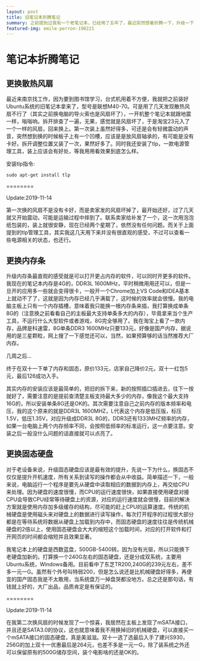 ```yaml
---
layout: post
title: 旧笔记本折腾笔记
summary: 之前提到过我有一个老笔记本，已经用了五年了，最近突然想着折腾一下，升级一下硬件，说不定还能再战三年。
featured-img: emile-perron-190221
---
```

# 笔记本折腾笔记

## 更换散热风扇

最近来南京找工作，因为要到图书馆学习，台式机用着不方便，我就把之前装好Ubuntu系统的旧笔记本拿来了，型号是联想M40-70。可是用了几天发现散热风扇不行了（其实之前换电脑的导火索也是风扇坏了），一开机整个笔记本就跟地震一样，嗡嗡响。拆开排查了一遍，无果，感觉就是风扇坏了，于是淘宝23元入了一个一样的风扇，回来换上。第一次装上虽然好得多，可还是会有轻微震动的声音，突然想到换的时候板子上有一个凹槽，应该是是放风扇轴承的，有可能是没有卡好。拆开调整位置又装了一次，果然好多了。同时我还安装了tlp，一款电源管理工具，装上应该会有好处，等我用用看效果到底怎么样。

安装tlp指令:

```no-highlight
sudo apt-get install tlp
```

========

Update:2019-11-14

第一次换的风扇不是没有卡好，而是卖家发的风扇坏掉了，最开始还好，过了几天就又开始震动，可能是运输过程中摔到了。联系卖家给补发了一个，这一次用泡泡纸包装的，装上就很安静，现在已经两个星期了，依然没有任何问题。而关于上面提到的tlp管理工具，其实我这几天用下来并没有很直观的感受，不过可以查看一些电源相关的状态，也还行。

## 更换内存条

升级内存条最直观的感受就是可以打开更占内存的软件，可以同时开更多的软件。我现在的笔记本内存是4G的，DDR3L 1600MHz，平时稍微用用还可以，但是一旦开的应用多一些就会变得很卡，一般开一个Chrome加上VS Code和IDEA基本上就动不了了，这就是因为内存已经几乎满载了，这时候的效率就会很慢。我的电脑主板上只有一个内存插槽，意味着我只能换一根内存条来插，我打算换成单条8G的（注意换之前看看自己的主板最大支持单条多大的内存），毕竟拿来当个生产工具，不运行什么大型软件或者游戏，8G完全够用了。我在淘宝上看了一款内存，品牌是科速雷，8G单条DDR3 1600MHz只要133元，好像是国产内存，据说用的是三星颗粒，网上搜了一下感觉还可以，当然，如果预算够的话当然推荐大厂内存。

几周之后...

终于在双十一下单了内存和固态，原价133元，店家自己降价2元，双十一红包5元，最后126成功入手。

其实内存的安装应该是最简单的，把旧的拆下来，新的按照插口插进去，往下一按就好了，需要注意的是提前查清楚主板支持最大多少的内存，像我这个最大支持16G的，所以安装单条8G还是OK的。其次需要注意自己之前内存的版本频率和电压，我的这个原来的就是DDR3L 1600MHZ，L代表这个内存是低压版，标压1.5V，低压1.35V，对应升级成DDR3L 8G的，DDR3还有1333MHZ频率的内存，如果一台电脑上两个内存频率不同，会按照低频率的标准运行，这一点要注意。安装之后一般没什么问题的话直接就可以点亮了。

## 更换固态硬盘

对于老设备来说，升级固态硬盘应该是最有效的提升，先说一下为什么，换固态不仅仅是提升开机速度，所有关系到读写的操作都会从中收益。简单描述一下，一般来说，电脑运行一个程序是要先从硬盘中读取相应的数据到内存上，再交给CPU来处理。因为硬盘的速度很慢，而CPU的运行速度很快，如果直接使用硬盘对接CPU会导致CPU经常等待硬盘上的资源，对应的运行速度就会很慢，目前的解决方案就是使用内存加多级缓存的结构，尽可能的赶上CPU的运算速度。传统的机械硬盘是使用磁头来对硬盘上的数据进行读写操作，每次打开程序的过程很大部分都是在等待系统将数据从硬盘上加载到内存中，而固态硬盘的速度往往是传统机械硬盘的2倍以上，使用固态硬盘会大大的缩短这个加载时间，对应的打开软件和打开网页的时间都会缩短并且效果显著。

我笔记本上的硬盘是西数蓝盘，500GB-5400转。因为没有光驱，所以只能换下老硬盘加新的。打算换一个240G左右的固态硬盘，还是分成双系统，主要用Ubuntu系统，Windows备用。目前看中了东芝TR200,240G的239元左右，差不多一元一G。虽然有个外号叫特弱200，但是怎么说还是比机械硬盘好得多，再便宜的国产固态我是不太敢用，当系统盘万一掉盘哭都没地方。总之还是那句话，有钱就上好的，大厂出品，品质肯定是有保证的。

========

Update:2019-11-14

在我第二次换风扇的时候发现了一个惊喜，我居然在主板上发现了mSATA接口，并且还是SATA3.0的协议，这也就意味着我不用换掉旧的机械硬盘，可以直接买一个mSATA接口的固态硬盘，真是美滋滋。双十一选了选最后入手了建兴S930，256G的加上双十一优惠最后是264元，也差不多是一元一G，除了装系统之外还可以保留原有的500G储存空间，装个电影啥的还是OK的。
